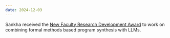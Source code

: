 ```yaml
---
date: 2024-12-03
---
```

Sankha received the [New Faculty Research Development Award](https://research.ku.edu/new-faculty-research-development-award) to work on combining formal methods based program synthesis with LLMs.
